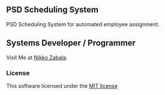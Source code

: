 ## PSD Scheduling System

PSD Scheduling System for automated employee assignment.

## Systems Developer / Programmer

Visit Me at [Nikko Zabala](http://Nikkozabala.com).

### License

This software licensed under the [MIT license](http://opensource.org/licenses/MIT)
